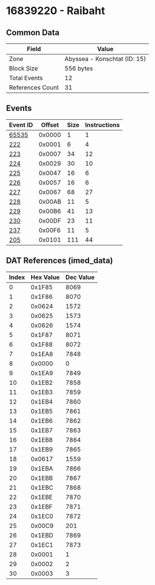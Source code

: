 # 16839220 - Raibaht

## Common Data

| Field            | Value                        |
|------------------|------------------------------|
| Zone             | Abyssea - Konschtat (ID: 15) |
| Block Size       | 556 bytes                    |
| Total Events     | 12                           |
| References Count | 31                           |

## Events

| Event ID            | Offset   |   Size |   Instructions |
|---------------------|----------|--------|----------------|
| [65535](./65535.md) | 0x0000   |      1 |              1 |
| [222](./222.md)     | 0x0001   |      6 |              4 |
| [223](./223.md)     | 0x0007   |     34 |             12 |
| [224](./224.md)     | 0x0029   |     30 |             10 |
| [225](./225.md)     | 0x0047   |     16 |              6 |
| [226](./226.md)     | 0x0057   |     16 |              6 |
| [227](./227.md)     | 0x0067   |     68 |             27 |
| [228](./228.md)     | 0x00AB   |     11 |              5 |
| [229](./229.md)     | 0x00B6   |     41 |             13 |
| [230](./230.md)     | 0x00DF   |     23 |             11 |
| [237](./237.md)     | 0x00F6   |     11 |              5 |
| [205](./205.md)     | 0x0101   |    111 |             44 |

## DAT References (imed_data)

|   Index | Hex Value   |   Dec Value |
|---------|-------------|-------------|
|       0 | 0x1F85      |        8069 |
|       1 | 0x1F86      |        8070 |
|       2 | 0x0624      |        1572 |
|       3 | 0x0625      |        1573 |
|       4 | 0x0626      |        1574 |
|       5 | 0x1F87      |        8071 |
|       6 | 0x1F88      |        8072 |
|       7 | 0x1EA8      |        7848 |
|       8 | 0x0000      |           0 |
|       9 | 0x1EA9      |        7849 |
|      10 | 0x1EB2      |        7858 |
|      11 | 0x1EB3      |        7859 |
|      12 | 0x1EB4      |        7860 |
|      13 | 0x1EB5      |        7861 |
|      14 | 0x1EB6      |        7862 |
|      15 | 0x1EB7      |        7863 |
|      16 | 0x1EB8      |        7864 |
|      17 | 0x1EB9      |        7865 |
|      18 | 0x0617      |        1559 |
|      19 | 0x1EBA      |        7866 |
|      20 | 0x1EBB      |        7867 |
|      21 | 0x1EBC      |        7868 |
|      22 | 0x1EBE      |        7870 |
|      23 | 0x1EBF      |        7871 |
|      24 | 0x1EC0      |        7872 |
|      25 | 0x00C9      |         201 |
|      26 | 0x1EBD      |        7869 |
|      27 | 0x1EC1      |        7873 |
|      28 | 0x0001      |           1 |
|      29 | 0x0002      |           2 |
|      30 | 0x0003      |           3 |
